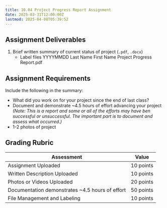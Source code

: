 ```yaml
---
title: 10.04 Project Progress Report Assignment
date: 2025-03-31T12:00:00Z
lastmod: 2025-04-08T05:39:52
---
```


## Assignment Deliverables

1. Brief written summary of current status of project (`.pdf`, `.docx`)
   - Label files YYYYMMDD Last Name First Name Project Progress Report.pdf

## Assignment Requirements

Include the following in the summary:

- What did you work on for your project since the end of last class?
- Document and demonstrate ~4.5 hours of effort advancing your project _(Note: This is a report and some or all of the efforts may have ben successful or unsuccessful. The important part is to document and assess what occurred.)_
- 1-2 photos of project

## Grading Rubric

<div class="responsive-table-markdown">

| Assessment                                      | Value     |
| ----------------------------------------------- | --------- |
| Assignment Uploaded                             | 10 points |
| Written Description Uploaded                    | 10 points |
| Photos or Videos Uploaded                       | 20 points |
| Documentation demonstrates ~4.5 hours of effort | 50 points |
| File Management and Labeling                    | 10 points |

</div>
